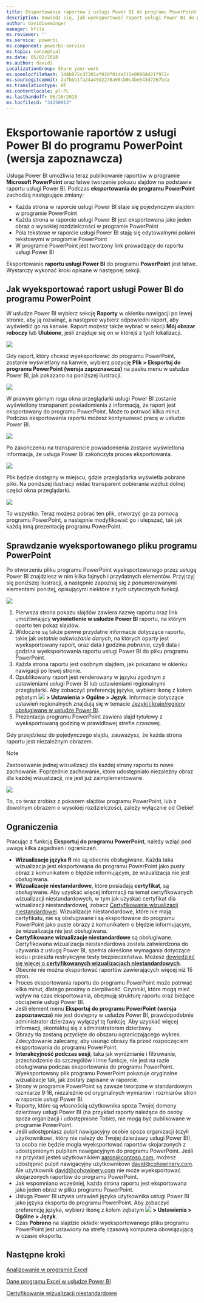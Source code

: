 ```yaml
---
title: Eksportowanie raportów z usługi Power BI do programu PowerPoint (wersja zapoznawcza)
description: Dowiedz się, jak wyeksportować raport usługi Power BI do programu PowerPoint.
author: davidiseminger
manager: kfile
ms.reviewer: ''
ms.service: powerbi
ms.component: powerbi-service
ms.topic: conceptual
ms.date: 05/02/2018
ms.author: davidi
LocalizationGroup: Share your work
ms.openlocfilehash: 1d4b825cd7301af020f01de215e00968d21f972c
ms.sourcegitcommit: 2a7bbb1fa24a49d2278a90cb0c4be543d7267bda
ms.translationtype: HT
ms.contentlocale: pl-PL
ms.lasthandoff: 06/26/2018
ms.locfileid: "34250013"
---
```

# <a name="export-reports-from-power-bi-to-powerpoint-preview"></a>Eksportowanie raportów z usługi Power BI do programu PowerPoint (wersja zapoznawcza)
Usługa Power BI umożliwia teraz publikowanie raportów w programie **Microsoft PowerPoint** oraz łatwe tworzenie pokazu slajdów na podstawie raportu usługi Power BI. Podczas **eksportowania do programu PowerPoint** zachodzą następujące zmiany:

* Każda strona w raporcie usługi Power BI staje się pojedynczym slajdem w programie PowerPoint
* Każda strona w raporcie usługi Power BI jest eksportowana jako jeden obraz o wysokiej rozdzielczości w programie PowerPoint
* Pola tekstowe w raporcie usługi Power BI stają się edytowalnymi polami tekstowymi w programie PowerPoint
* W programie PowerPoint jest tworzony link prowadzący do raportu usługi Power BI

Eksportowanie **raportu usługi Power BI** do programu **PowerPoint** jest łatwe. Wystarczy wykonać kroki opisane w następnej sekcji.

## <a name="how-to-export-your-power-bi-report-to-powerpoint"></a>Jak wyeksportować raport usługi Power BI do programu PowerPoint
W usłudze Power BI wybierz sekcję **Raporty** w okienku nawigacji po lewej stronie, aby ją rozwinąć, a następnie wybierz odpowiedni raport, aby wyświetlić go na kanwie. Raport możesz także wybrać w sekcji **Mój obszar roboczy** lub **Ulubione**, jeśli znajduje się on w którejś z tych lokalizacji.

![](media/service-publish-to-powerpoint/powerbi_to_powerpoint_0.png)

Gdy raport, który chcesz wyeksportować do programu PowerPoint, zostanie wyświetlany na kanwie, wybierz pozycję **Plik > Eksportuj do programu PowerPoint (wersja zapoznawcza)** na pasku menu w usłudze Power BI, jak pokazano na poniższej ilustracji.

![](media/service-publish-to-powerpoint/powerbi_to_powerpoint_1.png)

W prawym górnym rogu okna przeglądarki usługi Power BI zostanie wyświetlony transparent powiadomienia z informacją, że raport jest eksportowany do programu PowerPoint. Może to potrwać kilka minut. Podczas eksportowania raportu możesz kontynuować pracę w usłudze Power BI.

![](media/service-publish-to-powerpoint/powerbi_to_powerpoint_2.png)

Po zakończeniu na transparencie powiadomienia zostanie wyświetlona informacja, że usługa Power BI zakończyła proces eksportowania.

![](media/service-publish-to-powerpoint/powerbi_to_powerpoint_3.png)

Plik będzie dostępny w miejscu, gdzie przeglądarka wyświetla pobrane pliki. Na poniższej ilustracji widać transparent pobierania wzdłuż dolnej części okna przeglądarki.

![](media/service-publish-to-powerpoint/powerbi_to_powerpoint_4.png)

To wszystko. Teraz możesz pobrać ten plik, otworzyć go za pomocą programu PowerPoint, a następnie modyfikować go i ulepszać, tak jak każdą inną prezentację programu PowerPoint.

## <a name="checking-out-your-exported-powerpoint-file"></a>Sprawdzanie wyeksportowanego pliku programu PowerPoint
Po otworzeniu pliku programu PowerPoint wyeksportowanego przez usługę Power BI znajdziesz w nim kilka fajnych i przydatnych elementów. Przyjrzyj się poniższej ilustracji, a następnie zapoznaj się z ponumerowanymi elementami poniżej, opisującymi niektóre z tych użytecznych funkcji.

![](media/service-publish-to-powerpoint/powerbi_to_powerpoint_5.png)

1. Pierwsza strona pokazu slajdów zawiera nazwę raportu oraz link umożliwiający **wyświetlenie w usłudze Power BI** raportu, na którym oparto ten pokaz slajdów.
2. Widoczne są także pewne przydatne informacje dotyczące raportu, takie jak *ostatnie odświeżanie danych*, na których oparty jest wyeksportowany raport, oraz data i godzina *pobrania*, czyli data i godzina wyeksportowania raportu usługi Power BI do pliku programu PowerPoint.
3. Każda strona raportu jest osobnym slajdem, jak pokazano w okienku nawigacji po lewej stronie.
4. Opublikowany raport jest renderowany w języku zgodnym z ustawieniami usługi Power BI lub ustawieniami regionalnymi przeglądarki. Aby zobaczyć preferencję języka, wybierz ikonę z kołem zębatym ![](media/service-report-subscribe/power-bi-settings-icon.png) **> Ustawienia > Ogólne > Język**. Informacje dotyczące ustawień regionalnych znajdują się w temacie [Języki i kraje/regiony obsługiwane w usłudze Power BI](supported-languages-countries-regions.md).
5. Prezentacja programu PowerPoint zawiera slajd tytułowy z wyeksportowaną godziną w prawidłowej strefie czasowej.

Gdy przejdziesz do pojedynczego slajdu, zauważysz, że każda strona raportu jest niezależnym obrazem.

>[!NOTE]
> Zastosowanie jednej wizualizacji dla każdej strony raportu to nowe zachowanie. Poprzednie zachowanie, które udostępniało niezależny obraz dla każdej wizualizacji, nie jest już zaimplementowane. 
 

![](media/service-publish-to-powerpoint/powerbi_to_powerpoint_6.png)

To, co teraz zrobisz z pokazem slajdów programu PowerPoint, lub z dowolnym obrazem o wysokiej rozdzielczości, zależy wyłącznie od Ciebie!

## <a name="limitations"></a>Ograniczenia
Pracując z funkcją **Eksportuj do programu PowerPoint**, należy wziąć pod uwagę kilka zagadnień i ograniczeń.

* **Wizualizacje języka R** nie są obecnie obsługiwane. Każda taka wizualizacja jest eksportowana do programu PowerPoint jako pusty obraz z komunikatem o błędzie informującym, że wizualizacja nie jest obsługiwana.
* **Wizualizacje niestandardowe**, które posiadają **certyfikat**, są obsługiwane. Aby uzyskać więcej informacji na temat certyfikowanych wizualizacji niestandardowych, w tym jak uzyskać certyfikat dla wizualizacji niestandardowej, zobacz [Certyfikowanie wizualizacji niestandardowej](power-bi-custom-visuals-certified.md). Wizualizacje niestandardowe, które nie mają certyfikatu, nie są obsługiwane i są eksportowane do programu PowerPoint jako puste obrazy z komunikatem o błędzie informującym, że wizualizacja nie jest obsługiwana.
* **Certyfikowane wizualizacje niestandardowe** są obsługiwane. Certyfikowana wizualizacja niestandardowa została zatwierdzona do używania z usługą Power BI, spełnia określone wymagania dotyczące kodu i przeszła restrykcyjne testy bezpieczeństwa. Możesz [dowiedzieć się więcej o **certyfikowanych wizualizacjach niestandardowych**](power-bi-custom-visuals-certified.md).
* Obecnie nie można eksportować raportów zawierających więcej niż 15 stron.
* Proces eksportowania raportu do programu PowerPoint może potrwać kilka minut, dlatego prosimy o cierpliwość. Czynniki, które mogą mieć wpływ na czas eksportowania, obejmują strukturę raportu oraz bieżące obciążenie usługi Power BI.
* Jeśli element menu **Eksportuj do programu PowerPoint (wersja zapoznawcza)** nie jest dostępny w usłudze Power BI, prawdopodobnie administrator dzierżawy wyłączył tę funkcję. Aby uzyskać więcej informacji, skontaktuj się z administratorem dzierżawy.
* Obrazy tła zostaną przycięte do obszaru ograniczającego wykres. Zdecydowanie zalecamy, aby usunąć obrazy tła przed rozpoczęciem eksportowania do programu PowerPoint.
* **Interakcyjność podczas sesji**, taka jak wyróżnianie i filtrowanie, przechodzenie do szczegółów i inne funkcje, nie jest na razie obsługiwana podczas eksportowania do programu PowerPoint. Wyeksportowany plik programu PowerPoint pokazuje oryginalne wizualizacje tak, jak zostały zapisane w raporcie.
* Strony w programie PowerPoint są zawsze tworzone w standardowym rozmiarze 9:16, niezależnie od oryginalnych wymiarów i rozmiarów stron w raporcie usługi Power BI.
* Raporty, które są własnością użytkownika spoza Twojej domeny dzierżawy usługi Power BI (na przykład raporty należące do osoby spoza organizacji i udostępnione Tobie), nie mogą być publikowane w programie PowerPoint.
* Jeśli udostępniasz pulpit nawigacyjny osobie spoza organizacji (czyli użytkownikowi, który nie należy do Twojej dzierżawy usługi Power BI), ta osoba nie będzie mogła wyeksportować raportów skojarzonych z udostępnionym pulpitem nawigacyjnym do programu PowerPoint. Jeśli na przykład jesteś użytkownikiem aaron@contoso.com, możesz udostępnić pulpit nawigacyjny użytkownikowi david@cohowinery.com. Ale użytkownik david@cohowinery.com nie może wyeksportować skojarzonych raportów do programu PowerPoint.
* Jak wspomniano wcześniej, każda strona raportu jest eksportowana jako jeden obraz w pliku programu PowerPoint.
* Usługa Power BI używa ustawień języka użytkownika usługi Power BI jako języka eksportu do programu PowerPoint. Aby zobaczyć preferencję języka, wybierz ikonę z kołem zębatym ![](media/service-report-subscribe/power-bi-settings-icon.png) **> Ustawienia > Ogólne > Język**.
* Czas **Pobrano** na slajdzie okładki wyeksportowanego pliku programu PowerPoint jest ustawiony na strefę czasową komputera obowiązującą w czasie eksportu.

## <a name="next-steps"></a>Następne kroki
[Analizowanie w programie Excel](service-analyze-in-excel.md)

[Dane programu Excel w usłudze Power BI](service-excel-workbook-files.md)

[Certyfikowanie wizualizacji niestandardowej](power-bi-custom-visuals-certified.md)

